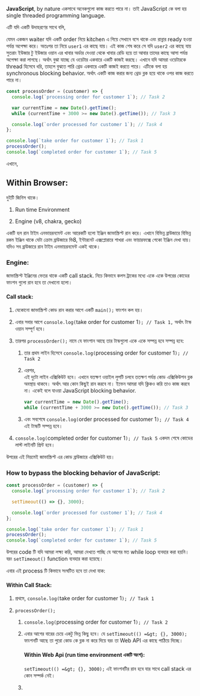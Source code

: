 **JavaScript**, by nature একসাথে অনেকগুলো কাজ করতে পারে না। তাই JavaScript কে বলা হয় single threaded programming language.

এটি যদি একটি উদাহরণের সাথে বলি,

যেমন একজন waiter যদি একটি order নিয়ে kitchen এ গিয়ে সেখানে বসে থাকে এবং রান্নার ready হওয়া পর্যন্ত অপেক্ষা করে। অতঃপর তা নিয়ে `user1` এর কাছে যায়। এই কাজ শেষ করে সে যদি `user2` এর কাছে যায় সুতরাং ইউজার টু ইউজার ওয়ান এর খাবার অর্ডার দেওয়া থেকে খাবার রেডি হয়ে তা আবার তাদের কাছে আসা পর্যন্ত অপেক্ষা করা লাগছে। অর্থাৎ বুঝা যাচ্ছে যে ওয়েটার একবারে একটি কাজই করছে। এখানে যদি আমরা ওয়েটারকে thread হিসেবে ধরি, তাহলে বুঝতে পারি থ্রেড একবারে একটি কাজই করতে পারে। এটিকে বলা হয় synchronous blocking behavior. অর্থাৎ একটি কাজ করার জন্য থ্রেড ব্লক হয়ে থাকে ওপর কাজ করতে পারে না।

```javascript
const processOrder = (customer) => {
  console.log(`processing order for customer 1`); // Task 2

  var currentTime = new Date().getTime();
  while (currentTime + 3000 >= new Date().getTime()); // Task 3

  console.log(`order processed for customer 1`); // Task 4
};

console.log(`take order for customer 1`); // Task 1
processOrder();
console.log(`completed order for customer 1`); // Task 5
```

এখানে,

## Within Browser:

দুইটি জিনিস থাকে।

1. Run time Environment

2. Engine (v8, chakra, gecko)

একটি হল রান টাইম এনভায়রনমেন্ট এবং আরেকটি হলো ইঞ্জিন জাভাস্ক্রিপ্ট রান করে। এখানে বিভিন্ন ব্রাউজারে বিভিন্ন রকম ইঞ্জিন থাকে যেটা ক্রোম ব্রাউজারে ভি8, ইন্টারনেট এক্সপ্লোরারে শাখরা এবং ফায়ারফক্সে গেকো ইঞ্জিন দেখা যায়। যদিও সব ব্রাউজারে রান টাইম এনভায়রনমেন্ট একই থাকে।

### Engine:

জাভাস্ক্রিপ্ট ইঞ্জিনের ভেতর থাকে একটি call stack. নিচে কিভাবে কলস ট্রাকের মধ্যে একে একে উপরের কোডের ফাংশন গুলো রান হবে তা দেখানো হলো।

#### 	Call stack:

1. যেকোনো জাভাস্ক্রিপ্ট কোড রান করার আগে একটি `main();` ফাংশন কল হয়।

2. এবার সবার আগে `console.log(`take order for customer 1`); // Task 1,` অর্থাৎ টাস্ক ওয়ান সম্পূর্ণ হবে।

3. তারপর `processOrder();` নামে যে ফাংশান আছে তার টাস্কগুলো একে একে সম্পন্ন হবে সম্পন্ন হবে:

    1. তার প্রথম লাইন হিসেবে `console.log(`processing order for customer 1`); // Task 2`

    2. এরপর,  
        এই দুটো লাইন এক্সিকিউট হবে। এখানে যতক্ষণ ওয়াইল লুপটি চলবে ততক্ষণ পর্যন্ত কোড এক্সিকিউশন ব্লক অবস্থায় থাকবে। অর্থাৎ আর কোন কিছুই রান করবে না। ইভেন আমরা যদি ক্লিকও করি তাও কাজ করবে না। একেই বলে যাওয়া JavaScript blocking behavior.

        ```javascript
        var currentTime = new Date().getTime();
        while (currentTime + 3000 >= new Date().getTime()); // Task 3
        ```

    3. এবং সবশেষে `console.log(`order processed for customer 1`); // Task 4` এই টাস্কটি সম্পন্ন হবে।

4. `console.log(`completed order for customer 1`); // Task 5` একদম শেষে কোডের লাস্ট লাইনটি প্রিন্ট হবে।

উপরের এই নিয়মেই জাভাস্ক্রিপ্ট এর কোড ব্রাউজারে এক্সিকিউট হয়।



### How to bypass the blocking behavior of JavaScript: 

```javascript
const processOrder = (customer) => {
  console.log(`processing order for customer 1`); // Task 2

  setTimeout(() => {}, 3000);

  console.log(`order processed for customer 1`); // Task 4
};

console.log(`take order for customer 1`); // Task 1
processOrder();
console.log(`completed order for customer 1`); // Task 5
```

উপরের code টি যদি আমরা লক্ষ্য করি, আমরা দেখতে পাচ্ছি যে আগের মত while loop ব্যবহার করা হয়নি। বরং `setTimeout()` function ব্যবহার করা হয়েছে।

এবার এই process টি কিভাবে সংঘটিত হবে তা দেখা যাক:

#### Within Call Stack:

1. প্রথমে, `console.log(`take order for customer 1`); // Task 1`

2. `processOrder();`

    1. `console.log(`processing order for customer 1`); // Task 2`

    2. এবার আগের বারের চেয়ে একটু ভিন্ন কিছু হবে। যে `setTimeout(() =&gt; {}, 3000);` ফাংশনটি আছে তা পুরো কোড কে ব্লক না করে দিয়ে বরং তা Web API এর কাছে পাঠিয়ে দিচ্ছে।

        #### Within Web Api (run time environment একটি অংশ):

        `setTimeout(() =&gt; {}, 3000);` এই ফাংশনটির রান হবে যার সাথে call stack এর কোন সম্পর্ক নেই।

    3.



